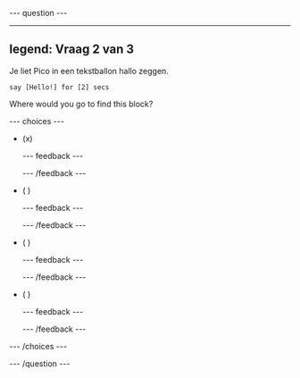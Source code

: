 --- question ---

---

## legend: Vraag 2 van 3

Je liet Pico in een tekstballon hallo zeggen.

```blocks3
say [Hello!] for [2] secs
```

Where would you go to find this block?

--- choices ---

- (x)

  --- feedback ---

  --- /feedback ---

- ( )

  --- feedback ---

  --- /feedback ---

- ( )

  --- feedback ---

  --- /feedback ---

- ( )

  --- feedback ---

  --- /feedback ---

--- /choices ---

--- /question ---
